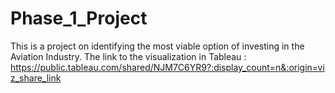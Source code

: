 # Phase_1_Project
This is a project on identifying the most viable option of investing in the Aviation Industry.
The link to the visualization in Tableau : https://public.tableau.com/shared/NJM7C6YR9?:display_count=n&:origin=viz_share_link